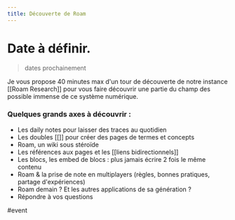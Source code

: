 ```yaml
---
title: Découverte de Roam
---
```


# Date à définir.
> dates prochainement

Je vous propose 40 minutes max d'un tour de découverte de notre instance [[Roam Research]] pour vous faire découvrir une partie du champ des possible immense de ce système numérique.

### Quelques grands axes à découvrir :
- Les daily notes pour laisser des traces au quotidien
- Les doubles [[]] pour créer des pages de termes et concepts
- Roam, un wiki sous stéroïde
- Les références aux pages et les [[liens bidirectionnels]]
- Les blocs, les embed de blocs : plus jamais écrire 2 fois le même contenu
- Roam & la prise de note en multiplayers (règles, bonnes pratiques, partage d'expériences)
- Roam demain ? Et les autres applications de sa génération ?
- Répondre à vos questions

#event
